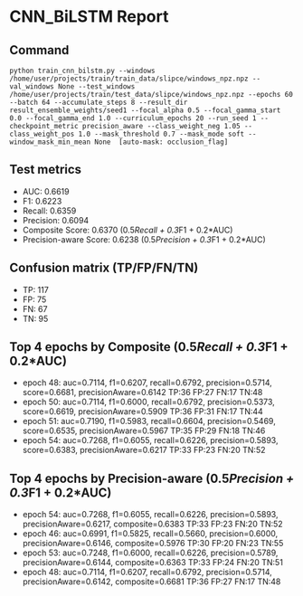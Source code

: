 # CNN_BiLSTM Report

## Command
```
python train_cnn_bilstm.py --windows /home/user/projects/train/train_data/slipce/windows_npz.npz --val_windows None --test_windows /home/user/projects/train/test_data/slipce/windows_npz.npz --epochs 60 --batch 64 --accumulate_steps 8 --result_dir result_ensemble_weights/seed1 --focal_alpha 0.5 --focal_gamma_start 0.0 --focal_gamma_end 1.0 --curriculum_epochs 20 --run_seed 1 --checkpoint_metric precision_aware --class_weight_neg 1.05 --class_weight_pos 1.0 --mask_threshold 0.7 --mask_mode soft --window_mask_min_mean None  [auto-mask: occlusion_flag]
```

## Test metrics
- AUC: 0.6619
- F1: 0.6223
- Recall: 0.6359
- Precision: 0.6094
- Composite Score: 0.6370 (0.5*Recall + 0.3*F1 + 0.2*AUC)
- Precision-aware Score: 0.6238 (0.5*Precision + 0.3*F1 + 0.2*AUC)
## Confusion matrix (TP/FP/FN/TN)
- TP: 117
- FP: 75
- FN: 67
- TN: 95

## Top 4 epochs by Composite (0.5*Recall + 0.3*F1 + 0.2*AUC)
- epoch 48: auc=0.7114, f1=0.6207, recall=0.6792, precision=0.5714, score=0.6681, precisionAware=0.6142  TP:36 FP:27 FN:17 TN:48
- epoch 50: auc=0.7114, f1=0.6000, recall=0.6792, precision=0.5373, score=0.6619, precisionAware=0.5909  TP:36 FP:31 FN:17 TN:44
- epoch 51: auc=0.7190, f1=0.5983, recall=0.6604, precision=0.5469, score=0.6535, precisionAware=0.5967  TP:35 FP:29 FN:18 TN:46
- epoch 54: auc=0.7268, f1=0.6055, recall=0.6226, precision=0.5893, score=0.6383, precisionAware=0.6217  TP:33 FP:23 FN:20 TN:52

## Top 4 epochs by Precision-aware (0.5*Precision + 0.3*F1 + 0.2*AUC)
- epoch 54: auc=0.7268, f1=0.6055, recall=0.6226, precision=0.5893, precisionAware=0.6217, composite=0.6383  TP:33 FP:23 FN:20 TN:52
- epoch 46: auc=0.6991, f1=0.5825, recall=0.5660, precision=0.6000, precisionAware=0.6146, composite=0.5976  TP:30 FP:20 FN:23 TN:55
- epoch 53: auc=0.7248, f1=0.6000, recall=0.6226, precision=0.5789, precisionAware=0.6144, composite=0.6363  TP:33 FP:24 FN:20 TN:51
- epoch 48: auc=0.7114, f1=0.6207, recall=0.6792, precision=0.5714, precisionAware=0.6142, composite=0.6681  TP:36 FP:27 FN:17 TN:48
